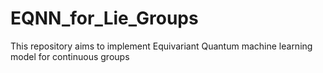 # EQNN_for_Lie_Groups
This repository aims to implement Equivariant Quantum machine learning model for continuous groups
